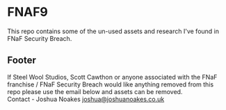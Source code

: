 # FNAF9

This repo contains some of the un-used assets and research I've found in FNaF Security Breach.

## Footer

If Steel Wool Studios, Scott Cawthon or anyone associated with the FNaF franchise / FNaF Security Breach would like anything removed from this repo please use the email below and assets can be removed.  
Contact - Joshua Noakes <joshua@joshuanoakes.co.uk>

